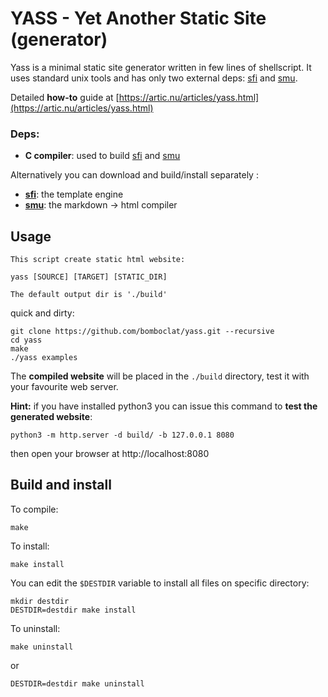 # YASS - Yet Another Static Site (generator)

Yass is a minimal static site generator written in few lines of shellscript.
It uses standard unix tools and has only two external deps: [sfi](https://github.com/bomboclat/sfi) and [smu](https://github.com/Gottox/smu). 

Detailed **how-to** guide at [https://artic.nu/articles/yass.html](https://artic.nu/articles/yass.html)

### Deps:

* **C compiler**: used to build [sfi](https://github.com/bomboclat/sfi) and [smu](https://github.com/Gottox/smu)

Alternatively you can download and build/install separately :

* **[sfi](https://github.com/bomboclat/sfi)**: the template engine
* **[smu](https://github.com/Gottox/smu)**: the markdown -> html compiler

## Usage

	This script create static html website:

	yass [SOURCE] [TARGET] [STATIC_DIR]

	The default output dir is './build'

quick and dirty:

	git clone https://github.com/bomboclat/yass.git --recursive
	cd yass
	make
	./yass examples

The **compiled website** will be placed in the `./build` directory, test it with your favourite web server.

**Hint:** if you have installed python3 you can issue this command to **test the generated website**:

	python3 -m http.server -d build/ -b 127.0.0.1 8080

then open your browser at http://localhost:8080

## Build and install
To compile:

	make

To install:

	make install
	
You can edit the `$DESTDIR` variable to install all files on specific directory:

	mkdir destdir
	DESTDIR=destdir make install
	
To uninstall:
	
	make uninstall
	
or

	DESTDIR=destdir make uninstall
